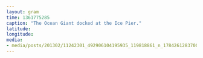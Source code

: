 ```yaml
---
layout: gram
time: 1361775285
caption: "The Ocean Giant docked at the Ice Pier."
latitude: 
longitude: 
media:
- media/posts/201302/11242301_492906104195935_119818861_n_17842612837000351.jpg
---
```

